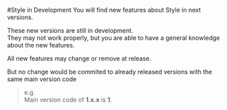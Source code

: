 #Style in Development
You will find new features about Style in next versions.

These new versions are still in development.  
They may not work properly, but you are able to have a general knowledge about the new features.

All new features may change or remove at release.

But no change would be commited to already released versions with the same main version code 

>e.g.   
>Main version code of **1.x.x** is **1**.
